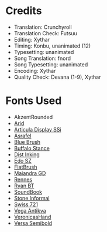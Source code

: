 Credits
=======
* Translation: Crunchyroll
* Translation Check: Futsuu
* Editing: Xythar
* Timing: Konbu, unanimated (12)
* Typesetting: unanimated
* Song Translation: fnord
* Song Typesetting: unanimated
* Encoding: Xythar
* Quality Check: Devana (1-9), Xythar

Fonts Used
==========
* AkzentRounded
* [Arid](http://www.fonts.com/font/itc/itc-arid)
* [Articula Display SSi](http://www.azfonts.net/families/articuladisplayssi.html)
* [Asrafel](http://www.dafont.com/asrafel.font)
* [Blue Brush](https://www.t26.com/fonts/110-Blue-Brush)
* [Buffalo Stance](http://www.dafont.com/buffalostance.font)
* [Dist Inking](http://www.dafont.com/dist-inking.font)
* [Edo SZ](http://www.dafont.com/edo.font)
* [FlatBrush](http://bayfonts.com/product_info.php?products_id=1736)
* [Maiandra GD](http://www.myfonts.com/fonts/galapagos/maiandra/)
* [Rennes](http://www.azfonts.net/families/rennes.html)
* [Ryan BT](http://www.myfonts.com/fonts/bitstream/ryan/)
* [SoundBook](http://www.azfonts.net/families/soundbook.html)
* [Stone Informal](http://www.myfonts.com/fonts/itc/stone-informal/)
* [Swiss 721](http://www.myfonts.com/fonts/bitstream/swiss-721/)
* [Vega Antikva](http://www.myfonts.com/fonts/linotype/vega/vega-antikva-30629/)
* [VeronicasHand](http://www.azfonts.net/families/veronicashand.html)
* [Versa Semibold](https://ourtype.com/#/try/pro-fonts/versa/)
